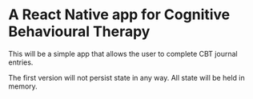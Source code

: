 # A React Native app for Cognitive Behavioural Therapy

This will be a simple app that allows the user to complete CBT journal entries.

The first version will not persist state in any way. All state will be held in memory.
 
